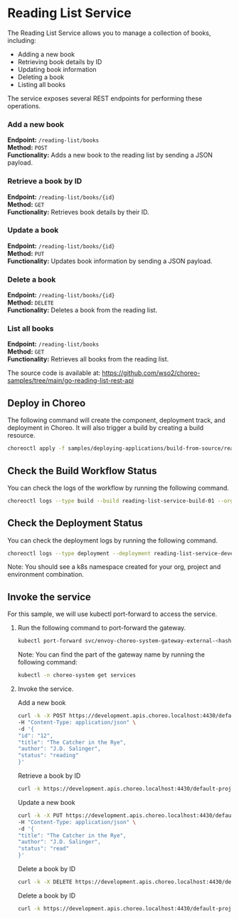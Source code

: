 # Reading List Service
The Reading List Service allows you to manage a collection of books, including:
- Adding a new book
- Retrieving book details by ID
- Updating book information
- Deleting a book
- Listing all books

The service exposes several REST endpoints for performing these operations.

### Add a new book
**Endpoint:** `/reading-list/books`  
**Method:** `POST`  
**Functionality:** Adds a new book to the reading list by sending a JSON payload.

### Retrieve a book by ID
**Endpoint:** `/reading-list/books/{id}`  
**Method:** `GET`  
**Functionality:** Retrieves book details by their ID.

### Update a book
**Endpoint:** `/reading-list/books/{id}`  
**Method:** `PUT`  
**Functionality:** Updates book information by sending a JSON payload.

### Delete a book
**Endpoint:** `/reading-list/books/{id}`  
**Method:** `DELETE`  
**Functionality:** Deletes a book from the reading list.

### List all books
**Endpoint:** `/reading-list/books`  
**Method:** `GET`  
**Functionality:** Retrieves all books from the reading list.

The source code is available at:
https://github.com/wso2/choreo-samples/tree/main/go-reading-list-rest-api

## Deploy in Choreo
The following command will create the component, deployment track, and deployment in Choreo. It will also trigger a build by creating a build resource.

```bash
choreoctl apply -f samples/deploying-applications/build-from-source/reading-list-service/reading-list-service.yaml
```

## Check the Build Workflow Status
You can check the logs of the workflow by running the following command.

```bash
choreoctl logs --type build --build reading-list-service-build-01 --organization default-org --project default-project --component reading-list-service
```

## Check the Deployment Status
You can check the deployment logs by running the following command.

```bash
choreoctl logs --type deployment --deployment reading-list-service-development-deployment-01 --organization default-org --project default-project --component reading-list-service
```

Note: You should see a k8s namespace created for your org, project and environment combination.

## Invoke the service
For this sample, we will use kubectl port-forward to access the service.

1. Run the following command to port-forward the gateway.

    ```bash
    kubectl port-forward svc/envoy-choreo-system-gateway-external-<hash> -n choreo-system 4430:443
    ```

   Note: You can find the <hash> part of the gateway name by running the following command:
    ```bash
    kubectl -n choreo-system get services
   ```

2. Invoke the service.

   Add a new book
   ```bash
   curl -k -X POST https://development.apis.choreo.localhost:4430/default-project/reading-list-service/api/v1/reading-list/books \
   -H "Content-Type: application/json" \
   -d '{
   "id": "12",
   "title": "The Catcher in the Rye",
   "author": "J.D. Salinger",
   "status": "reading"
   }'
   ```

   Retrieve a book by ID
      ```bash
    curl -k https://development.apis.choreo.localhost:4430/default-project/reading-list-service/api/v1/reading-list/books/12
   ```

   Update a new book
   ```bash
   curl -k -X PUT https://development.apis.choreo.localhost:4430/default-project/reading-list-service/api/v1/reading-list/books/12 \
   -H "Content-Type: application/json" \
   -d '{
   "title": "The Catcher in the Rye",
   "author": "J.D. Salinger",
   "status": "read"
   }'
   ```
   
   Delete a book by ID
   ```bash
   curl -k -X DELETE https://development.apis.choreo.localhost:4430/default-project/reading-list-service/api/v1/reading-list/books/12
   ```

   Delete a book by ID
   ```bash
   curl -k https://development.apis.choreo.localhost:4430/default-project/reading-list-service/api/v1/reading-list/books
   ```
